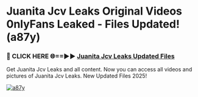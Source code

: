 # Juanita Jcv Leaks Original Videos 0nlyFans Leaked - Files Updated! (a87y)

<h3>🔴 CLICK HERE 🌐==►► <a href="https://tinyurl.com/ms9xzufz" rel="nofollow">Juanita Jcv Leaks Updated Files</a></h3>

Get Juanita Jcv Leaks and all content. Now you can access all videos and pictures of Juanita Jcv Leaks. New Updated Files 2025!

[![a87y](https://i.imgur.com/PQ7UWWw.gif)](https://tinyurl.com/ms9xzufz)
